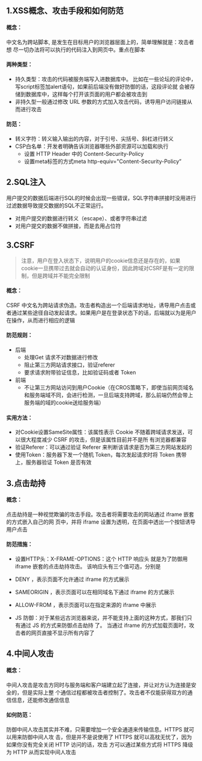 ## 1.XSS概念、攻击手段和如何防范
#### 概念：
中文名为跨站脚本, 是发生在目标用户的浏览器层面上的，简单理解就是：攻击者想 尽一切办法将可以执行的代码注入到网页中。重点在脚本

#### 两种类型：
- 持久类型：攻击的代码被服务端写入进数据库中。 比如在一些论坛的评论中，写script标签加alert语句，如果前后端没有做好防御的话，这段评论就 会被存储到数据库中，这样每个打开该页面的用户都会被攻击到
- 非持久型一般通过修改 URL 参数的方式加入攻击代码，诱导用户访问链接从而进行攻击

#### 防范：
- 转义字符：转义输入输出的内容，对于引号、尖括号、斜杠进行转义
- CSP白名单：开发者明确告诉浏览器哪些外部资源可以加载和执行
    - 设置 HTTP Header 中的 Content-Security-Policy
    - 设置meta标签的方式meta http-equiv="Content-Security-Policy”

## 2.SQL注入
用户提交的数据后端进行SQL的时候会出现一些错误，SQL字符串拼接时没用进行过滤数据导致提交数据的SQL不正常运行。

- 对用户提交的数据进行转义（escape）、或者字符串过滤
- 对用户提交的数据不做拼接，而是去用占位符

## 3.CSRF 
> 注意，用户在登入状态下，说明用户的cookie信息还是存在的，如果cookie一旦携带过去就会自动的认证身份，因此跨域对CSRF是有一定的限制，但是跨域并不能完全限制
#### 概念：
CSRF 中文名为跨站请求伪造。攻击者构造出一个后端请求地址，诱导用户点击或者通过某些途径自动发起请求。如果用户是在登录状态下的话，后端就以为是用户在操作，从而进行相应的逻辑
	
#### 防范规则：
- 后端
    - 处理Get 请求不对数据进行修改
    - 阻止第三方网站请求接口，验证referer
    - 要求请求附带验证信息，比如验证码或者 Token
- 前端
    - 不让第三方网站访问到用户Cookie（在CROS策略下，即使当前网页域名和服务端域不同，会进行检测，一旦后端支持跨域，那么前端仍然会带上服务端的域的cookie送给服务端）

#### 实用方法：
- 对Cookie设置SameSite属性：该属性表示 Cookie 不随着跨域请求发送，可以很大程度减少 CSRF 的攻击，但是该属性目前并不是所 有浏览器都兼容
- 验证Referer：可以通过验证 Referer 来判断该请求是否为第三方网站发起的
- 使用Token：服务器下发一个随机 Token，每次发起请求时将 Token 携带上，服务器验证 Token 是否有效

## 3.点击劫持
#### 概念：
点击劫持是一种视觉欺骗的攻击手段。攻击者将需要攻击的网站通过 iframe 嵌套的方式嵌入自己的网 页中，并将 iframe 设置为透明，在页面中透出一个按钮诱导用户点击
	
#### 防范措施：
- 设置HTTP头：X-FRAME-OPTIONS：这个 HTTP 响应头 就是为了防御用iframe 嵌套的点击劫持攻击。 该响应头有三个值可选，分别是 
- DENY ，表示页面不允许通过 iframe 的方式展示
- SAMEORIGIN ，表示页面可以在相同域名下通过 iframe 的方式展示
- ALLOW-FROM ，表示页面可以在指定来源的 iframe 中展示

- JS 防御：对于某些远古浏览器来说，并不能支持上面的这种方式，那我们只有通过 JS 的方式来防御点击劫持 了。 当通过 iframe 的方式加载页面时，攻击者的网页直接不显示所有内容了

## 4.中间人攻击
#### 概念：
中间人攻击是攻击方同时与服务端和客户端建立起了连接，并让对方认为连接是安全的，但是实际上整 个通信过程都被攻击者控制了。攻击者不仅能获得双方的通信信息，还能修改通信信息
	
#### 如何防范：
防御中间人攻击其实并不难，只需要增加一个安全通道来传输信息。HTTPS 就可以用来防御中间人攻 击，但是并不是说使用了 HTTPS 就可以高枕无忧了，因为如果你没有完全关闭 HTTP 访问的话，攻击 方可以通过某些方式将 HTTPS 降级为 HTTP 从而实现中间人攻击




